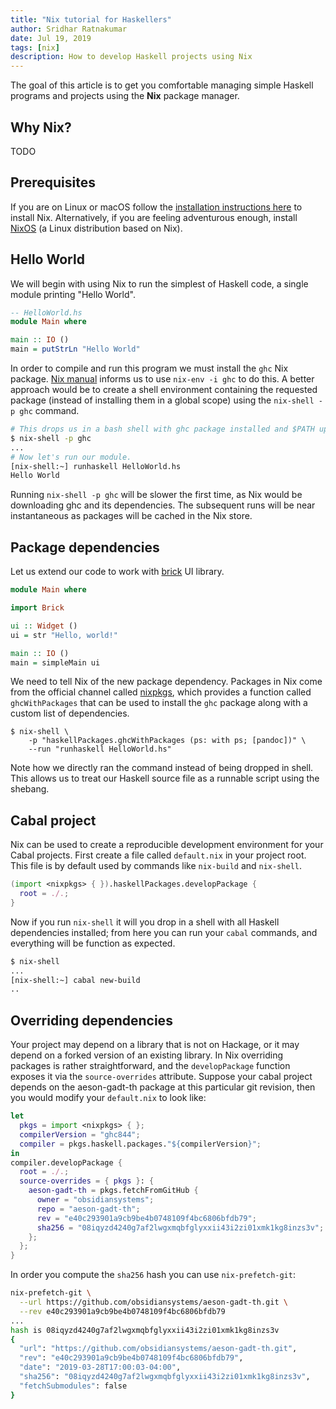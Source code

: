 ```yaml
---
title: "Nix tutorial for Haskellers"
author: Sridhar Ratnakumar
date: Jul 19, 2019
tags: [nix]
description: How to develop Haskell projects using Nix
---
```


The goal of this article is to get you comfortable managing simple Haskell
programs and projects using the **Nix** package manager.

## Why Nix?

TODO

## Prerequisites

If you are on Linux or macOS follow the [installation instructions
here](https://nixos.org/nix/) to install Nix. Alternatively, if you
are feeling adventurous enough, install [NixOS](https://nixos.org/) (a Linux
distribution based on Nix).

## Hello World

We will begin with using Nix to run the simplest of Haskell code, a single
module printing "Hello World".

```haskell
-- HelloWorld.hs
module Main where

main :: IO ()
main = putStrLn "Hello World"
```

In order to compile and run this program we must install the `ghc` Nix package.
[Nix manual](https://nixos.org/nix/manual/#chap-package-management) informs us
to use `nix-env -i ghc` to do this. A better approach would be to create a
shell environment containing the requested package (instead of installing them
in a global scope) using the `nix-shell -p ghc` command.

```bash
# This drops us in a bash shell with ghc package installed and $PATH updated.
$ nix-shell -p ghc
...
# Now let's run our module.
[nix-shell:~] runhaskell HelloWorld.hs
Hello World
```

Running `nix-shell -p ghc` will be slower the first time, as Nix would be
downloading ghc and its dependencies. The subsequent runs will be near
instantaneous as packages will be cached in the Nix store.

## Package dependencies

Let us extend our code to work with
[brick](http://hackage.haskell.org/package/brick) UI library.

```haskell
module Main where

import Brick

ui :: Widget ()
ui = str "Hello, world!"

main :: IO ()
main = simpleMain ui
```

We need to tell Nix of the new package dependency. Packages in Nix come from the
official channel called [nixpkgs](https://github.com/NixOS/nixpkgs), which
provides a function called `ghcWithPackages` that can be used to install the
`ghc` package along with a custom list of dependencies.

```
$ nix-shell \
    -p "haskellPackages.ghcWithPackages (ps: with ps; [pandoc])" \
    --run "runhaskell HelloWorld.hs"
```

Note how we directly ran the command instead of being dropped in shell. This
allows us to treat our Haskell source file as a runnable script using the
shebang.

## Cabal project

Nix can be used to create a reproducible development environment for your Cabal
projects. First create a file called `default.nix` in your project root. This
file is by default used by commands like `nix-build` and `nix-shell`.

```nix
(import <nixpkgs> { }).haskellPackages.developPackage {
  root = ./.;
}
```

Now if you run `nix-shell` it will you drop in a shell with all Haskell
dependencies installed; from here you can run your `cabal` commands, and
everything will be function as expected.

```bash
$ nix-shell
...
[nix-shell:~] cabal new-build
..
```

## Overriding dependencies

Your project may depend on a library that is not on Hackage, or it may depend on
a forked version of an existing library. In Nix overriding packages is rather
straightforward, and the `developPackage` function exposes it via the
`source-overrides` attribute. Suppose your cabal project depends on the
aeson-gadt-th package at this particular git revision, then you would modify
your `default.nix` to look like:

```nix
let
  pkgs = import <nixpkgs> { };
  compilerVersion = "ghc844"; 
  compiler = pkgs.haskell.packages."${compilerVersion}";
in
compiler.developPackage {
  root = ./.;
  source-overrides = { pkgs }: {
    aeson-gadt-th = pkgs.fetchFromGitHub {
      owner = "obsidiansystems";
      repo = "aeson-gadt-th";
      rev = "e40c293901a9cb9be4b0748109f4bc6806bfdb79";
      sha256 = "08iqyzd4240g7af2lwgxmqbfglyxxii43i2zi01xmk1kg8inzs3v";
    };
  };
}
```

In order you compute the `sha256` hash you can use `nix-prefetch-git`:

```bash
nix-prefetch-git \
  --url https://github.com/obsidiansystems/aeson-gadt-th.git \
  --rev e40c293901a9cb9be4b0748109f4bc6806bfdb79
...
hash is 08iqyzd4240g7af2lwgxmqbfglyxxii43i2zi01xmk1kg8inzs3v
{
  "url": "https://github.com/obsidiansystems/aeson-gadt-th.git",
  "rev": "e40c293901a9cb9be4b0748109f4bc6806bfdb79",
  "date": "2019-03-28T17:00:03-04:00",
  "sha256": "08iqyzd4240g7af2lwgxmqbfglyxxii43i2zi01xmk1kg8inzs3v",
  "fetchSubmodules": false
}
```
